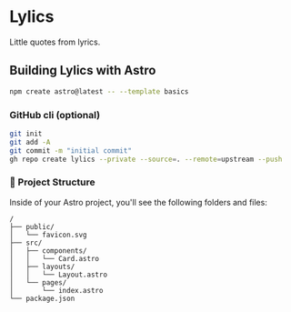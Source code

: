 # Lylics

Little quotes from lyrics.

## Building Lylics with Astro

```sh
npm create astro@latest -- --template basics
```

### GitHub cli (optional)

```sh
git init
git add -A
git commit -m "initial commit"
gh repo create lylics --private --source=. --remote=upstream --push
```

### 🚀 Project Structure

Inside of your Astro project, you'll see the following folders and files:

```text
/
├── public/
│   └── favicon.svg
├── src/
│   ├── components/
│   │   └── Card.astro
│   ├── layouts/
│   │   └── Layout.astro
│   └── pages/
│       └── index.astro
└── package.json
```
